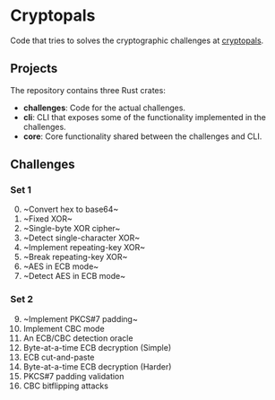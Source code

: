 # Cryptopals

Code that tries to solves the cryptographic challenges at [cryptopals](https://cryptopals.com/).

## Projects
The repository contains three Rust crates:
 - **challenges**: Code for the actual challenges.
 - **cli**: CLI that exposes some of the functionality implemented in the challenges.
 - **core**: Core functionality shared between the challenges and CLI.

## Challenges

### Set 1
 0. ~Convert hex to base64~
 1. ~Fixed XOR~
 2. ~Single-byte XOR cipher~
 3. ~Detect single-character XOR~
 6. ~Implement repeating-key XOR~
 6. ~Break repeating-key XOR~
 7. ~AES in ECB mode~
 8. ~Detect AES in ECB mode~

### Set 2
 9.  ~Implement PKCS#7 padding~
 10. Implement CBC mode
 11. An ECB/CBC detection oracle
 12. Byte-at-a-time ECB decryption (Simple)
 13. ECB cut-and-paste
 14. Byte-at-a-time ECB decryption (Harder)
 15. PKCS#7 padding validation
 16. CBC bitflipping attacks
